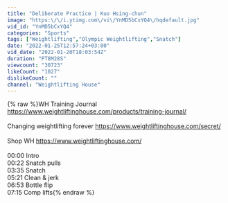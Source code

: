 ```yaml
---
title: "Deliberate Practice | Kuo Hsing-chun"
image: "https:\/\/i.ytimg.com\/vi\/YnMD5bCxYQ4\/hqdefault.jpg"
vid_id: "YnMD5bCxYQ4"
categories: "Sports"
tags: ["Weightlifting","Olympic Weightlifting","Snatch"]
date: "2022-01-25T12:57:24+03:00"
vid_date: "2022-01-20T18:03:54Z"
duration: "PT8M28S"
viewcount: "30723"
likeCount: "1027"
dislikeCount: ""
channel: "Weightlifting House"
---
```

{% raw %}WH Training Journal <a rel="nofollow" target="blank" href="https://www.weightliftinghouse.com/products/training-journal/">https://www.weightliftinghouse.com/products/training-journal/</a><br /><br />Changing weightlifting forever <a rel="nofollow" target="blank" href="https://www.weightliftinghouse.com/secret/">https://www.weightliftinghouse.com/secret/</a><br /><br />Shop WH <a rel="nofollow" target="blank" href="https://www.weightliftinghouse.com/">https://www.weightliftinghouse.com/</a><br /><br />00:00 Intro<br />00:22 Snatch pulls<br />03:35 Snatch <br />05:21 Clean &amp; jerk<br />06:53 Bottle flip<br />07:15 Comp lifts{% endraw %}
